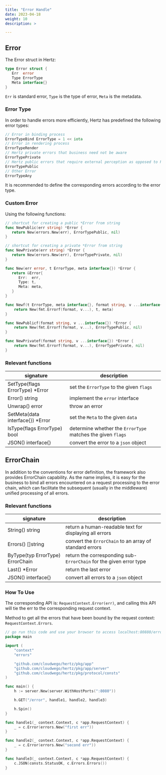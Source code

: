```yaml
---
title: "Error Handle"
date: 2023-04-18
weight: 10
description: >

---
```


## Error

The Error struct in Hertz:

```go
type Error struct {
   Err  error
   Type ErrorType
   Meta interface{}
}
```

 `Err` is standard error, `Type` is the type of error, `Meta` is the metadata.

### Error Type

In order to handle errors more efficiently, Hertz has predefined the following error types:

```go
// Error in binding process 
ErrorTypeBind ErrorType = 1 << iota
// Error in rendering process
ErrorTypeRender
// Hertz private errors that business need not be aware
ErrorTypePrivate
// Hertz public errors that require external perception as opposed to Private
ErrorTypePublic
// Other Error
ErrorTypeAny
```

It is recommended to define the corresponding errors according to the error type.

### Custom Error

Using the following functions:

```go
// shortcut for creating a public *Error from string
func NewPublic(err string) *Error {
   return New(errors.New(err), ErrorTypePublic, nil)
}

// shortcut for creating a private *Error from string
func NewPrivate(err string) *Error {
   return New(errors.New(err), ErrorTypePrivate, nil)
}

func New(err error, t ErrorType, meta interface{}) *Error {
   return &Error{
      Err:  err,
      Type: t,
      Meta: meta,
   }
}

func Newf(t ErrorType, meta interface{}, format string, v ...interface{}) *Error {
	return New(fmt.Errorf(format, v...), t, meta)
}

func NewPublicf(format string, v ...interface{}) *Error {
	return New(fmt.Errorf(format, v...), ErrorTypePublic, nil)
}

func NewPrivatef(format string, v ...interface{}) *Error {
	return New(fmt.Errorf(format, v...), ErrorTypePrivate, nil)
}
```

### Relevant functions

| signature                        | description                                                 |
| -------------------------------- | ----------------------------------------------------------- |
| SetType(flags ErrorType) *Error  | set the `ErrorType` to the given `flags`                    |
| Error() string                   | implement the `error` interface                             |
| Unwrap() error                   | throw an error                                              |
| SetMeta(data interface{}) *Error | set the `Meta` to the given `data`                          |
| IsType(flags ErrorType) bool     | determine whether the `ErrorType` matches the given `flags` |
| JSON() interface{}               | convert the error to a `json` object                        |

## ErrorChain

In addition to the conventions for error definition, the framework also provides ErrorChain capability. As the name implies, it is easy for the business to bind all errors encountered on a request processing to the error chain, which can facilitate the subsequent (usually in the middleware) unified processing of all errors.

### Relevant functions

| signature                        | description                                                  |
| -------------------------------- | ------------------------------------------------------------ |
| String() string                  | return a human-readable text for displaying all errors       |
| Errors() []string                | convert the `ErrorChain` to an array of standard errors      |
| ByType(typ ErrorType) ErrorChain | return the corresponding sub-`ErrorChain` for the given error type |
| Last() *Error                    | return the last error                                        |
| JSON() interface{}               | convert all errors to a `json` object                        |

### How To Use

The corresponding API is: `RequestContext.Error(err)`, and calling this API will tie the err to the corresponding request context.

Method to get all the errors that have been bound by the request context: `RequestContext.Errors`.

```go
// go run this code and use your browser to access localhost:80880/error
package main

import (
	"context"
	"errors"

	"github.com/cloudwego/hertz/pkg/app"
	"github.com/cloudwego/hertz/pkg/app/server"
	"github.com/cloudwego/hertz/pkg/protocol/consts"
)

func main() {
	h := server.New(server.WithHostPorts(":8080"))

	h.GET("/error", handle1, handle2, handle3)

	h.Spin()
}

func handle1(_ context.Context, c *app.RequestContext) {
	_ = c.Error(errors.New("first err"))
}

func handle2(_ context.Context, c *app.RequestContext) {
	_ = c.Error(errors.New("second err"))
}

func handle3(_ context.Context, c *app.RequestContext) {
    c.JSON(consts.StatusOK, c.Errors.Errors())
}
```
